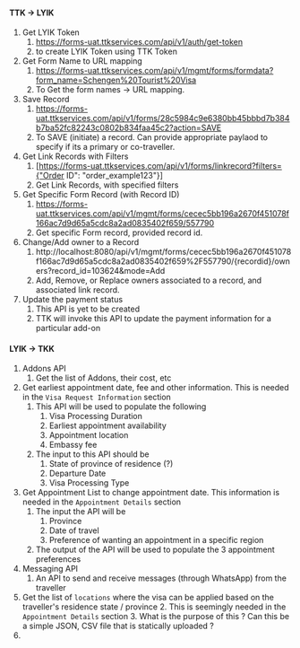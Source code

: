 #### TTK -> LYIK
1. Get LYIK Token
	1. https://forms-uat.ttkservices.com/api/v1/auth/get-token
	2. to create LYIK Token using TTK Token
2. Get Form Name to URL mapping
	1. https://forms-uat.ttkservices.com/api/v1/mgmt/forms/formdata?form_name=Schengen%20Tourist%20Visa
	2. To Get the form names -> URL mapping.
3. Save Record 
	1. https://forms-uat.ttkservices.com/api/v1/forms/28c5984c9e6380bb45bbbd7b384b7ba52fc82243c0802b834faa45c2?action=SAVE
	2. To SAVE (initiate) a record. Can provide appropriate paylaod to specify if its a primary or co-traveller.
4. Get Link Records with Filters
	1. [https://forms-uat.ttkservices.com/api/v1/forms/linkrecord?filters={"Order ID": "order_example123"}]
	2. Get Link Records, with specified filters
5. Get Specific Form Record (with Record ID)
	1. https://forms-uat.ttkservices.com/api/v1/mgmt/forms/cecec5bb196a2670f451078f166ac7d9d65a5cdc8a2ad0835402f659/557790
	2. Get specific Form record, provided record id.
6. Change/Add owner to a Record
	1. http://localhost:8080/api/v1/mgmt/forms/cecec5bb196a2670f451078f166ac7d9d65a5cdc8a2ad0835402f659%2F557790/{recordid}/owners?record_id=103624&mode=Add
	2. Add, Remove, or Replace owners associated to a record, and associated link record.
7. Update the payment status
	1. This API is yet to be created
	2. TTK will invoke this API to update the payment information for a particular add-on

#### LYIK -> TKK
1. Addons API
	1. Get the list of Addons, their cost, etc
2. Get earliest appointment date, fee and other information. This is needed in the `Visa Request Information` section
	1. This API will be used to populate the following
		1. Visa Processing Duration
		2. Earliest appointment availability
		3. Appointment location
		4. Embassy fee
	2. The input to this API should be
		1. State of province of residence (?)
		2. Departure Date
		3. Visa Processing Type
3. Get Appointment List to change appointment date. This information is needed in the `Appointment Details` section
	1. The input the API will be
		1. Province
		2. Date of travel
		3. Preference of wanting an appointment in a specific region
	2. The output of the API will be used to populate the 3 appointment preferences
4. Messaging API
	1. An API to send and receive messages (through WhatsApp) from the traveller
5. Get the list of `locations` where the visa can be applied based on the traveller's residence state / province 
	2. This is seemingly needed in the `Appointment Details` section
	3. What is the purpose of this ? Can this be a simple JSON, CSV file that is statically uploaded ?
6. 